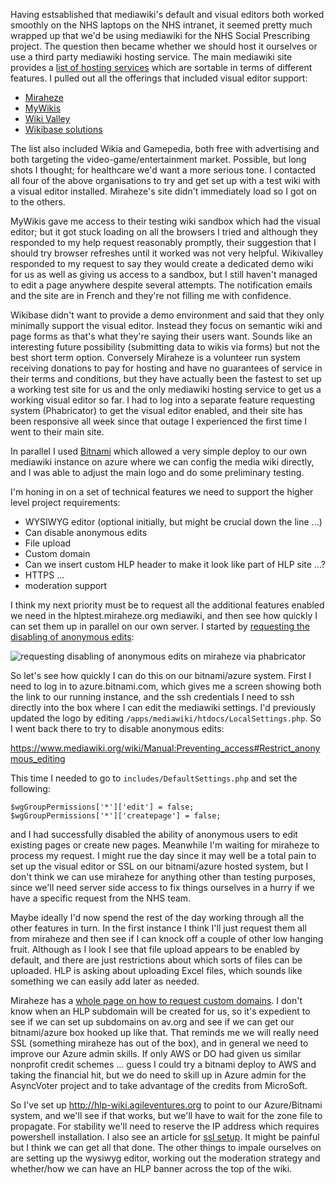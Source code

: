Having estsablished that mediawiki's default and visual editors both worked smoothly on the NHS laptops on the NHS intranet, it seemed pretty much wrapped up that we'd be using mediawiki for the NHS Social Prescribing project.  The question then became whether we should host it ourselves or use a third party mediawiki hosting service.  The main mediawiki site provides a [list of hosting services](https://www.mediawiki.org/wiki/Hosting_services) which are sortable in terms of different features.  I pulled out all the offerings that included visual editor support:

* [Miraheze](http://meta.miraheze.org/)
* [MyWikis](http://www.mywikis.com/)
* [Wiki Valley](https://wiki-valley.com/)
* [Wikibase solutions](https://www.wikibase.nl/Diensten/Managed_hosting)

The list also included Wikia and Gamepedia, both free with advertising and both targeting the video-game/entertainment market.  Possible, but long shots I thought; for healthcare we'd want a more serious tone.  I contacted all four of the above organisations to try and get set up with a test wiki with a visual editor installed.  Miraheze's site didn't immediately load so I got on to the others.

MyWikis gave me access to their testing wiki sandbox which had the visual editor; but it got stuck loading on all the browsers I tried and although they responded to my help request reasonably promptly, their suggestion that I should try browser refreshes until it worked was not very helpful.  Wikivalley responded to my request to say they would create a dedicated demo wiki for us as well as giving us access to a sandbox, but I still haven't managed to edit a page anywhere despite several attempts.  The notification emails and the site are in French and they're not filling me with confidence.

Wikibase didn't want to provide a demo environment and said that they only minimally support the visual editor. Instead they  focus on semantic wiki and page forms as that's what they're saying their users want.  Sounds like an interesting future possibility (submitting data to wikis via forms) but not the best short term option.  Conversely Miraheze is a volunteer run system receiving donations to pay for hosting and have no guarantees of service in their terms and conditions, but they have actually been the fastest to set up a working test site for us and the only mediawiki hosting service to get us a working visual editor so far.  I had to log into a separate feature requesting system (Phabricator) to get the visual editor enabled, and their site has been responsive all week since that outage I experienced the first time I went to their main site.

In parallel I used [Bitnami](https://bitnami.com/stack/mediawiki) which allowed a very simple deploy to our own mediawiki instance on azure where we can config the media wiki directly, and I was able to adjust the main logo and do some preliminary testing.

I'm honing in on a set of technical features we need to support the higher level project requirements:

* WYSIWYG editor (optional initially, but might be crucial down the line ...)
* Can disable anonymous edits
* File upload
* Custom domain
* Can we insert custom HLP header to make it look like part of HLP site ...?
* HTTPS ...
* moderation support

I think my next priority must be to request all the additional features enabled we need in the hlptest.miraheze.org mediawiki, and then see how quickly I can set them up in parallel on our own server.  I started by [requesting the disabling of anonymous edits](https://phabricator.miraheze.org/T1720):

![requesting disabling of anonymous edits on miraheze via phabricator](https://www.dropbox.com/s/ecfs2s49des8xmj/Screenshot%202017-04-26%2009.46.45.png?dl=1)

So let's see how quickly I can do this on our bitnami/azure system.  First I need to log in to azure.bitnami.com, which gives me a screen showing both the link to our running instance, and the ssh credentials I need to ssh directly into the box where I can edit the mediawiki settings.  I'd previously updated the logo by editing `/apps/mediawiki/htdocs/LocalSettings.php`.  So I went back there to try to disable anonymous edits:

https://www.mediawiki.org/wiki/Manual:Preventing_access#Restrict_anonymous_editing

This time I needed to go to `includes/DefaultSettings.php` and set the following:

```
$wgGroupPermissions['*']['edit'] = false;
$wgGroupPermissions['*']['createpage'] = false;
```

and I had successfully disabled the ability of anonymous users to edit existing pages or create new pages.  Meanwhile I'm waiting for miraheze to process my request.  I might rue the day since it may well be a total pain to set up the visual editor or SSL on our bitnami/azure hosted system, but I don't think we can use miraheze for anything other than testing purposes, since we'll need server side access to fix things ourselves in a hurry if we have a specific request from the NHS team.

Maybe ideally I'd now spend the rest of the day working through all the other features in turn.  In the first instance I think I'll just request them all from miraheze and then see if I can knock off a couple of other low hanging fruit.  Although as I look I see that file upload appears to be enabled by default, and there are just restrictions about which sorts of files can be uploaded.  HLP is asking about uploading Excel files, which sounds like something we can easily add later as needed.

Miraheze has a [whole page on how to request custom domains](https://meta.miraheze.org/wiki/Custom_domains).  I don't know when an HLP subdomain will be created for us, so it's expedient to see if we can set up subdomains on av.org and see if we can get our bitnami/azure box hooked up like that.  That reminds me we will really need SSL (something miraheze has out of the box), and in general we need to improve our Azure admin skills.  If only AWS or DO had given us similar nonprofit credit schemes ... guess I could try a bitnami deploy to AWS and taking the financial hit, but we do need to skill up in Azure admin for the AsyncVoter project and to take advantage of the credits from MicroSoft.

So I've set up http://hlp-wiki.agileventures.org to point to our Azure/Bitnami system, and we'll see if that works, but we'll have to wait for the zone file to propagate.  For stability we'll need to reserve the IP address which requires powershell installation.  I also see an article for [ssl setup](https://docs.microsoft.com/en-us/azure/cloud-services/cloud-services-configure-ssl-certificate).  It might be painful but I think we can get all that done.  The other things to impale ourselves on are setting up the wysiwyg editor, working out the moderation strategy and whether/how we can have an HLP banner across the top of the wiki.
